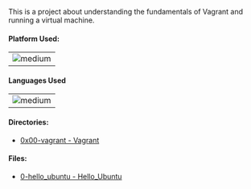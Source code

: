 This is a project about understanding the fundamentals of Vagrant and running a virtual machine.
 
 <h4>Platform Used: </h4>
 
<table>
  <tr>
    <td><img alt="medium" src="https://img.shields.io/badge/Linux-FCC624?style=for-the-badge&logo=linux&logoColor=black"></td>
  </tr>
</table>

<h4>Languages Used</h4>
<table>
  <tr>
    <td><img alt="medium" src="https://img.shields.io/badge/Markdown-000000?style=for-the-badge&logo=markdown&logoColor=white"></td>
  </tr>
</table>

<h4>Directories:</h4>

* [0x00-vagrant - Vagrant](./0x00-vagrant)


<h4>Files:</h4>

* [0-hello_ubuntu - Hello_Ubuntu](0-hello_ubuntu)

